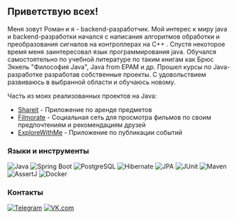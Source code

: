 ## Приветствую всех!
Меня зовут Роман и я - backend-разработчик. Мой интерес к миру java и backend-разработки начался с 
написания алгоритмов обработки и преобразования сигналов на контроллерах на С++ .
Спустя некоторое время меня заинтересовал язык программирования java. Обучался самостоятельно по учебной литературе
по таким книгам как Брюс Эккель "Философия Java", Java from EPAM и др. Прошел курсы по Java-разработке 
разработав собственные проекты. С удовольствием развиваюсь в выбранной области и обучаюсь новому.

Часть из моих реализованных проектов на Java:

* [Shareit](https://github.com/RomanLuperkal/java-shareit) - Приложение по аренде предметов
* [Filmorate](https://github.com/RomanLuperkal/java-filmorate) - Cоциальная сеть для просмотра фильмов по своим предпочтениям и рекомендациям друзей
* [ExploreWithMe](https://github.com/RomanLuperkal/java-explore-with-me) - Приложение по публикации событий


### Языки и инструменты
![Java](https://img.shields.io/badge/-Java-000000?style=for-the-badge&logo=java&logoColor=e38873)
![Spring Boot](https://img.shields.io/badge/-Spring%20Boot-000000?style=for-the-badge&logo=spring&logoColor=90fd87)
![PostgreSQL](https://img.shields.io/badge/-PostgreSQL-000000?style=for-the-badge&logo=postgreSQL&logoColor=275ecf)
![Hibernate](https://img.shields.io/badge/-Hibernate-000000?style=for-the-badge&logo=hibernate&logoColor=717c88)
![JPA](https://img.shields.io/badge/-JPA-000000?style=for-the-badge&logo=java&logoColor=90fd87)
![JUnit](https://img.shields.io/badge/-JUnit-000000?style=for-the-badge&logo=java&logoColor=275ecf)
![Maven](https://img.shields.io/badge/-Maven-000000?style=for-the-badge&logo=apache&logoColor=e38873)
![AssertJ](https://img.shields.io/badge/-AssertJ-000000?style=for-the-badge&logoColor=e38873)
![Docker](https://img.shields.io/badge/-Docker-000000?style=for-the-badge&logo=Docker&Color=e38873)



### Контакты
[![Telegram](https://img.shields.io/badge/-Telegram-090909?style=for-the-badge&logo=telegram&logoColor=27a0d9)](https://t.me/RomanLuperkal)
[![VK.com](https://img.shields.io/badge/-vk.com-090909?style=for-the-badge&logo=vk&logoColor=27a0d9)](https://vk.com/id50188769)
